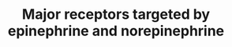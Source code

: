 ---
annotations:
- id: PW:0000790
  parent: signaling pathway
  type: Pathway Ontology
  value: epinephrine signaling pathway
- id: PW:0000002
  parent: classic metabolic pathway
  type: Pathway Ontology
  value: classic metabolic pathway
- id: PW:0000791
  parent: signaling pathway
  type: Pathway Ontology
  value: norepinephrine signaling pathway
authors:
- Chris
- Egonw
- Fehrhart
- DeSl
- AlexanderPico
- Khanspers
- Finterly
description: The physiologic "fear" response is associated with the signaling activity
  of adrenergic receptors stimulated by epinephrine/norepinephrine.
last-edited: 2021-06-23
organisms:
- Homo sapiens
redirect_from:
- /index.php/Pathway:WP4589
- /instance/WP4589
revision: null
schema-jsonld:
- '@context': https://schema.org/
  '@id': https://wikipathways.github.io/pathways/WP4589.html
  '@type': Dataset
  creator:
    '@type': Organization
    name: WikiPathways
  description: The physiologic "fear" response is associated with the signaling activity
    of adrenergic receptors stimulated by epinephrine/norepinephrine.
  keywords:
  - ''
  - AC
  - ADCY1
  - ADCY10
  - ADCY2
  - ADCY3
  - ADCY4
  - ADCY5
  - ADCY6
  - ADCY7
  - ADCY8
  - ADCY9
  - ATP
  - DAG
  - Epinephrine
  - 'Glycogen '
  - Glycolysis
  - IP3
  - Neurotransmitters
  - Norepinephrine
  - PIP3
  - PKA
  - PKC
  - Serine
  - Threonine
  - breakdown
  - cAMP
  - calcium
  - phosphate
  - pyro-
  - synthesis
  - α1A receptor
  - α1B receptor
  - α1D receptor
  - α2A receptor
  - α2B receptor
  - α2C receptor
  - β1 receptor
  - β2 receptor
  license: CC0
  name: Major receptors targeted by epinephrine and norepinephrine
seo: CreativeWork
title: Major receptors targeted by epinephrine and norepinephrine
wpid: WP4589
---